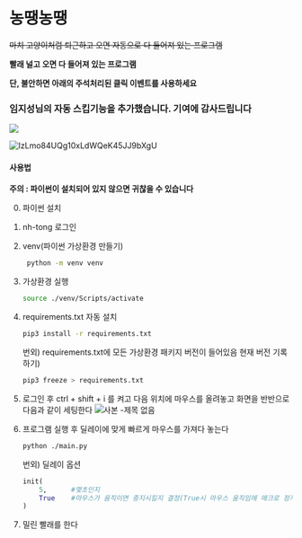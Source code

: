 # 농땡농땡

~~마치 고양이처럼 퇴근하고 오면 자동으로 다 들어져 있는 프로그램~~

**빨래 널고 오면 다 들어져 있는 프로그램**

**단, 불안하면 아래의 주석처리된 클릭 이벤트를 사용하세요**

### 임지성님의 자동 스킵기능을 추가했습니다. 기여에 감사드립니다

![](https://images.mypetlife.co.kr/content/uploads/2019/12/09151959/%EC%8B%AC%EC%8B%AC%ED%95%9C_%EA%B3%A0%EC%96%91%EC%9D%B42.png)

![IzLmo84UQg10xLdWQeK45JJ9bXgU](https://user-images.githubusercontent.com/52653682/157766102-a6321b70-ba3d-4ea6-b904-8a25b3412fae.gif)

#### 사용법

**주의 : 파이썬이 설치되어 있지 않으면 귀찮을 수 있습니다**

0. 파이썬 설치

1. nh-tong 로그인

2. venv(파이썬 가상환경 만들기)

    ```bash
     python -m venv venv
    ```

3. 가상환경 실행
    ```bash
    source ./venv/Scripts/activate
    ```
4. requirements.txt 자동 설치

    ```bash
    pip3 install -r requirements.txt
    ```

    번외) requirements.txt에 모든 가상환경 패키지 버전이 들어있음
    현재 버전 기록하기)

    ```bash
    pip3 freeze > requirements.txt
    ```

5. 로그인 후 ctrl + shift + i 를 켜고 다음 위치에 마우스를 올려놓고 화면을 반반으로 다음과 같이 세팅한다
   ![사본 -제목 없음](https://user-images.githubusercontent.com/52653682/158211115-69b6dc3d-425e-4102-b2d1-9b07c3152036.png)

6. 프로그램 실행 후 딜레이에 맞게 빠르게 마우스를 가져다 놓는다

    ```bash
    python ./main.py
    ```

    번외) 딜레이 옵션

    ```python
    init(
        5, 		#몇초인지
        True    #마우스가 움직이면 중지시킬지 결정(True시 마우스 움직임에 매크로 정지)
    )

    ```

7. 밀린 빨래를 한다
